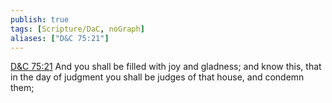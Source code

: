 ```yaml
---
publish: true
tags: [Scripture/DaC, noGraph]
aliases: ["D&C 75:21"]
---
```

[D&C 75:21](https://churchofjesuschrist.org/study/scriptures/dc-testament/dc/75?lang=eng&id=p21#p21) And you shall be filled with joy and gladness; and know this, that in the day of judgment you shall be judges of that house, and condemn them;
